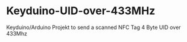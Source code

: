 # Keyduino-UID-over-433MHz
Keyduino/Arduino Projekt to send a scanned NFC Tag 4 Byte UID over 433Mhz
